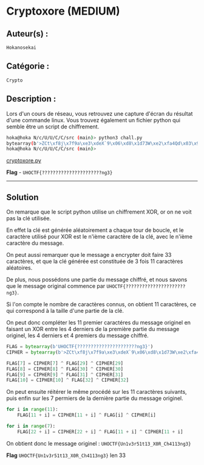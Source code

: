 # Cryptoxore (MEDIUM)

## Auteur(s) :

`Hokanosekai`

## Catégorie : 

`Crypto`

## Description :

Lors d'un cours de réseau, vous retrouvez une capture d'écran du résultat d'une commande linux.
Vous trouvez également un fichier python qui semble être un script de chiffrement.

```bash
hoka@hoka N/c/U/U/C/C/src (main)> python3 chall.py
bytearray(b'>ZCt\xf8j\x7f9a\xe3\xdeX`9\x06\xd8\x1d73W\xe2\xfa4Qd\x03\x9d\x1d7\x02h\xe1\xd5')
hoka@hoka N/c/U/U/C/C/src (main)> 
```

[cryptoxore.py](src/cryptoxore.py)

**Flag** - `UHOCTF{??????????????????????ng3}`

---

## Solution

On remarque que le script python utilise un chiffrement XOR, or on ne voit pas la clé utilisée.

En effet la clé est générée aléatoirement a chaque tour de boucle, et le caractère utilisé pour XOR est le n'ième caractère de la clé, avec le n'ième caractère du message. 

On peut aussi remarquer que le message a encrypter doit faire 33 caractères, et que la clé générée est constituée de 3 fois 11 caractères aléatoires. 

De plus, nous possédons une partie du message chiffré, et nous savons que le message original commence par `UHOCTF{??????????????????????ng3}`.

Si l'on compte le nombre de caractères connus, on obtient 11 caractères, ce qui correspond à la taille d'une partie de la clé.

On peut donc compléter les 11 premier caractéres du message originel en faisant un XOR entre les 4 derniers de la première partie du message originel, les 4 derniers et 4 premiers du message chiffré.

```python
FLAG = bytearray(b'UHOCTF{??????????????????????ng3}')
CIPHER = bytearray(b'>ZCt\xf8j\x7f9a\xe3\xdeX`9\x06\xd8\x1d73W\xe2\xfa4Qd\x03\x9d\x1d7\x02h\xe1\xd5')

FLAG[7] = CIPHER[7] ^ FLAG[29] ^ CIPHER[29]
FLAG[8] = CIPHER[8] ^ FLAG[30] ^ CIPHER[30]
FLAG[9] = CIPHER[9] ^ FLAG[31] ^ CIPHER[31]
FLAG[10] = CIPHER[10] ^ FLAG[32] ^ CIPHER[32]
```
On peut ensuite réitérer le même procédé sur les 11 caractères suivants, puis enfin sur les 7 permiers de la dernière partie du message originel.

```python
for i in range(11):
    FLAG[11 + i] = CIPHER[11 + i] ^ FLAG[i] ^ CIPHER[i]

for i in range(7):
    FLAG[22 + i] = CIPHER[22 + i] ^ FLAG[11 + i] ^ CIPHER[11 + i]
```

On obtient donc le message originel : `UHOCTF{Un1v3r51t13_X0R_Ch4113ng3}`

**Flag** `UHOCTF{Un1v3r51t13_X0R_Ch4113ng3}` len 33